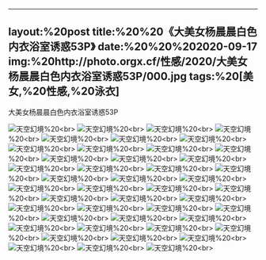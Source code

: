 ﻿---
layout:%20post
title:%20%20《大美女杨晨晨白色内衣浴室诱惑53P》
date:%20%20%202020-09-17
img:%20http://photo.orgx.cf/性感/2020/大美女杨晨晨白色内衣浴室诱惑53P/000.jpg
tags:%20[美女,%20性感,%20泳衣]
---

大美女杨晨晨白色内衣浴室诱惑53P



![天空幻境](http://photo.orgx.cf/性感/2020/大美女杨晨晨白色内衣浴室诱惑53P/001.jpg%20''天空幻境'')%20<br>
![天空幻境](http://photo.orgx.cf/性感/2020/大美女杨晨晨白色内衣浴室诱惑53P/002.jpg%20''天空幻境'')%20<br>
![天空幻境](http://photo.orgx.cf/性感/2020/大美女杨晨晨白色内衣浴室诱惑53P/003.jpg%20''天空幻境'')%20<br>
![天空幻境](http://photo.orgx.cf/性感/2020/大美女杨晨晨白色内衣浴室诱惑53P/004.jpg%20''天空幻境'')%20<br>
![天空幻境](http://photo.orgx.cf/性感/2020/大美女杨晨晨白色内衣浴室诱惑53P/005.jpg%20''天空幻境'')%20<br>
![天空幻境](http://photo.orgx.cf/性感/2020/大美女杨晨晨白色内衣浴室诱惑53P/006.jpg%20''天空幻境'')%20<br>
![天空幻境](http://photo.orgx.cf/性感/2020/大美女杨晨晨白色内衣浴室诱惑53P/007.jpg%20''天空幻境'')%20<br>
![天空幻境](http://photo.orgx.cf/性感/2020/大美女杨晨晨白色内衣浴室诱惑53P/008.jpg%20''天空幻境'')%20<br>
![天空幻境](http://photo.orgx.cf/性感/2020/大美女杨晨晨白色内衣浴室诱惑53P/009.jpg%20''天空幻境'')%20<br>
![天空幻境](http://photo.orgx.cf/性感/2020/大美女杨晨晨白色内衣浴室诱惑53P/010.jpg%20''天空幻境'')%20<br>
![天空幻境](http://photo.orgx.cf/性感/2020/大美女杨晨晨白色内衣浴室诱惑53P/011.jpg%20''天空幻境'')%20<br>
![天空幻境](http://photo.orgx.cf/性感/2020/大美女杨晨晨白色内衣浴室诱惑53P/012.jpg%20''天空幻境'')%20<br>
![天空幻境](http://photo.orgx.cf/性感/2020/大美女杨晨晨白色内衣浴室诱惑53P/013.jpg%20''天空幻境'')%20<br>
![天空幻境](http://photo.orgx.cf/性感/2020/大美女杨晨晨白色内衣浴室诱惑53P/014.jpg%20''天空幻境'')%20<br>
![天空幻境](http://photo.orgx.cf/性感/2020/大美女杨晨晨白色内衣浴室诱惑53P/015.jpg%20''天空幻境'')%20<br>
![天空幻境](http://photo.orgx.cf/性感/2020/大美女杨晨晨白色内衣浴室诱惑53P/016.jpg%20''天空幻境'')%20<br>
![天空幻境](http://photo.orgx.cf/性感/2020/大美女杨晨晨白色内衣浴室诱惑53P/017.jpg%20''天空幻境'')%20<br>
![天空幻境](http://photo.orgx.cf/性感/2020/大美女杨晨晨白色内衣浴室诱惑53P/018.jpg%20''天空幻境'')%20<br>
![天空幻境](http://photo.orgx.cf/性感/2020/大美女杨晨晨白色内衣浴室诱惑53P/019.jpg%20''天空幻境'')%20<br>
![天空幻境](http://photo.orgx.cf/性感/2020/大美女杨晨晨白色内衣浴室诱惑53P/020.jpg%20''天空幻境'')%20<br>
![天空幻境](http://photo.orgx.cf/性感/2020/大美女杨晨晨白色内衣浴室诱惑53P/021.jpg%20''天空幻境'')%20<br>
![天空幻境](http://photo.orgx.cf/性感/2020/大美女杨晨晨白色内衣浴室诱惑53P/022.jpg%20''天空幻境'')%20<br>
![天空幻境](http://photo.orgx.cf/性感/2020/大美女杨晨晨白色内衣浴室诱惑53P/023.jpg%20''天空幻境'')%20<br>
![天空幻境](http://photo.orgx.cf/性感/2020/大美女杨晨晨白色内衣浴室诱惑53P/024.jpg%20''天空幻境'')%20<br>
![天空幻境](http://photo.orgx.cf/性感/2020/大美女杨晨晨白色内衣浴室诱惑53P/025.jpg%20''天空幻境'')%20<br>
![天空幻境](http://photo.orgx.cf/性感/2020/大美女杨晨晨白色内衣浴室诱惑53P/026.jpg%20''天空幻境'')%20<br>
![天空幻境](http://photo.orgx.cf/性感/2020/大美女杨晨晨白色内衣浴室诱惑53P/027.jpg%20''天空幻境'')%20<br>
![天空幻境](http://photo.orgx.cf/性感/2020/大美女杨晨晨白色内衣浴室诱惑53P/028.jpg%20''天空幻境'')%20<br>
![天空幻境](http://photo.orgx.cf/性感/2020/大美女杨晨晨白色内衣浴室诱惑53P/029.jpg%20''天空幻境'')%20<br>
![天空幻境](http://photo.orgx.cf/性感/2020/大美女杨晨晨白色内衣浴室诱惑53P/030.jpg%20''天空幻境'')%20<br>
![天空幻境](http://photo.orgx.cf/性感/2020/大美女杨晨晨白色内衣浴室诱惑53P/031.jpg%20''天空幻境'')%20<br>
![天空幻境](http://photo.orgx.cf/性感/2020/大美女杨晨晨白色内衣浴室诱惑53P/032.jpg%20''天空幻境'')%20<br>
![天空幻境](http://photo.orgx.cf/性感/2020/大美女杨晨晨白色内衣浴室诱惑53P/033.jpg%20''天空幻境'')%20<br>
![天空幻境](http://photo.orgx.cf/性感/2020/大美女杨晨晨白色内衣浴室诱惑53P/034.jpg%20''天空幻境'')%20<br>
![天空幻境](http://photo.orgx.cf/性感/2020/大美女杨晨晨白色内衣浴室诱惑53P/035.jpg%20''天空幻境'')%20<br>
![天空幻境](http://photo.orgx.cf/性感/2020/大美女杨晨晨白色内衣浴室诱惑53P/036.jpg%20''天空幻境'')%20<br>
![天空幻境](http://photo.orgx.cf/性感/2020/大美女杨晨晨白色内衣浴室诱惑53P/037.jpg%20''天空幻境'')%20<br>
![天空幻境](http://photo.orgx.cf/性感/2020/大美女杨晨晨白色内衣浴室诱惑53P/038.jpg%20''天空幻境'')%20<br>
![天空幻境](http://photo.orgx.cf/性感/2020/大美女杨晨晨白色内衣浴室诱惑53P/039.jpg%20''天空幻境'')%20<br>
![天空幻境](http://photo.orgx.cf/性感/2020/大美女杨晨晨白色内衣浴室诱惑53P/040.jpg%20''天空幻境'')%20<br>
![天空幻境](http://photo.orgx.cf/性感/2020/大美女杨晨晨白色内衣浴室诱惑53P/041.jpg%20''天空幻境'')%20<br>
![天空幻境](http://photo.orgx.cf/性感/2020/大美女杨晨晨白色内衣浴室诱惑53P/042.jpg%20''天空幻境'')%20<br>
![天空幻境](http://photo.orgx.cf/性感/2020/大美女杨晨晨白色内衣浴室诱惑53P/043.jpg%20''天空幻境'')%20<br>
![天空幻境](http://photo.orgx.cf/性感/2020/大美女杨晨晨白色内衣浴室诱惑53P/044.jpg%20''天空幻境'')%20<br>
![天空幻境](http://photo.orgx.cf/性感/2020/大美女杨晨晨白色内衣浴室诱惑53P/045.jpg%20''天空幻境'')%20<br>